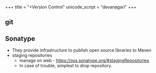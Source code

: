 +++
title = "+Version Control"
unicode_script = "devanagari"
+++

## git
<div class="spreadsheet" src="../git.toml" fullHeightWithRowsPerScreen=8> </div>  



## Sonatype
- They provide infrastructure to publish open source libraries to Maven
- staging repositories
  - manage on web - https://oss.sonatype.org/#stagingRepositories
  - In case of trouble, simplest to drop repository.